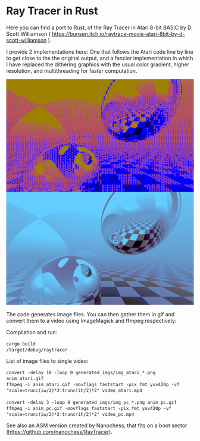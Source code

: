 
# Ray Tracer in Rust

Here you can find a port to Rust, of the Ray Tracer in Atari 8-bit BASIC by D. Scott Williamson ( https://bunsen.itch.io/raytrace-movie-atari-8bit-by-d-scott-williamson ).

I provide 2 implementations here: One that follows the Atari code line by line to get close to the the original output, and a fancier implementation in which I have replaced the dithering graphics with the usual color gradient, higher resolution, and multithreading for faster computation. 

![Example of atari and pc images](generated_imgs/atari_and_pc.jpg)

The code generates image files. You can then gather them in gif and convert them to a video using ImageMagick and ffmpeg respectively:

Compilation and run:
~~~
cargo build
/target/debug/raytracer
~~~

List of image files to single video:
~~~
convert -delay 10 -loop 0 generated_imgs/img_atari_*.png anim_atari.gif
ffmpeg -i anim_atari.gif -movflags faststart -pix_fmt yuv420p -vf "scale=trunc(iw/2)*2:trunc(ih/2)*2" video_atari.mp4

convert -delay 3 -loop 0 generated_imgs/img_pc_*.png anim_pc.gif
ffmpeg -i anim_pc.gif -movflags faststart -pix_fmt yuv420p -vf "scale=trunc(iw/2)*2:trunc(ih/2)*2" video_pc.mp4
~~~

See also an ASM version created by Nanochess, that fits on a boot sector (https://github.com/nanochess/RayTracer).
